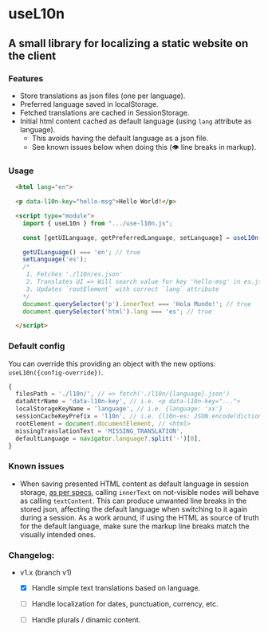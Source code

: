 # useL10n
## A small library for localizing a static website on the client

### Features

* Store translations as json files (one per language).
* Preferred language saved in localStorage.
* Fetched translations are cached in SessionStorage.
* Initial html content cached as default language (using `lang` attribute as language).
  - This avoids having the default language as a json file.
  - See known issues below when doing this (👁 line breaks in markup).


### Usage

```html
  <html lang="en">

  <p data-l10n-key="hello-msg">Hello World!</p>

  <script type="module">
    import { useL10n } from ".../use-l10n.js";

    const [getUILanguage, getPreferredLanguage, setLanguage] = useL10n(/* config here */);

    getUILanguage() === 'en'; // true
    setLanguage('es');
    /*
     1. Fetches './l10n/es.json'
     2. Translates UI => Will search value for key 'hello-msg' in es.json
     3. Updates `rootElement` with correct `lang` attribute
    */
    document.querySelector('p').innerText === 'Hola Mundo!'; // true
    document.querySelector('html').lang === 'es'; // true

  </script>
```

### Default config

You can override this providing an object with the new options: `useL10n({config-override})`.

```js
{
  filesPath = './l10n/', // => fetch('./l10n/{language}.json')
  dataAttrName = 'data-l10n-key', // i.e. <p data-l10n-key="...">
  localStorageKeyName = 'language', // i.e. {language: 'xx'}
  sessionCacheKeyPrefix = 'l10n', // i.e. {l10n-es: JSON.encode(dictionary)}
  rootElement = document.documentElement, // <html>
  missingTranslationText = 'MISSING_TRANSLATION',
  defaultLanguage = navigator.language?.split('-')[0],
}
```

### Known issues

  * When saving presented HTML content as default language in session storage, 
    [as per specs](https://developer.mozilla.org/en-US/docs/Web/API/HTMLElement/innerText#value),
    calling `innerText` on not-visible nodes will behave as calling `textContent`. 
    This can produce unwanted line breaks in the stored json, affecting the default language when switching to it again during a session.
    As a work around, if using the HTML as source of truth for the default language, make sure the markup line breaks match the visually intended ones.

### Changelog:

  * v1.x  (branch v1)
    - [x] Handle simple text translations based on language.
    - [ ] Handle localization for dates, punctuation, currency, etc.
    - [ ] Handle plurals / dinamic content.

